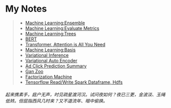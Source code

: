 # My Notes

> - [Machine Learning:Ensemble](ensemble)
> - [Machine Learning:Evaluate Metrics](evaluate_metrics)
> - [Machine Learning:Trees](trees)
> - [BERT](bert)
> - [Transformer, Attention is All You Need](transformer)
> - [Machine Learning:Basis](basis/basis.pdf)
> - [Variational Inference](variational%20inference/Starting%20from%20Information.pdf)
> - [Variational Auto Encoder](variational%20autoencoder/variational%20auto-encoder.pdf)
> - [Ad Click Prediction Summary](ad%20click%20prediction/ad%20click%20prediction.pdf)
> - [Gan Zoo](gan%20zoo/gan.pdf)
> - [Factorization Machine](fm/fm.pdf)
> - [Tensorflow Read/Write Spark Dataframe, Hdfs](tensorflow%20spark%20connector/tensorflow%20spark%20connector.pdf)


###### 起来携素手，庭户无声，时见疏星渡河汉。试问夜如何？夜已三更，金波淡、玉绳低转。但屈指西风几时来？又不道流年、暗中偷换。